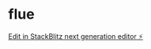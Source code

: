 # flue

[Edit in StackBlitz next generation editor ⚡️](https://stackblitz.com/~/github.com/zahdourmoustafa/flue)